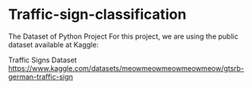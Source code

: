 # Traffic-sign-classification
The Dataset of Python Project
For this project, we are using the public dataset available at Kaggle:

Traffic Signs Dataset
https://www.kaggle.com/datasets/meowmeowmeowmeowmeow/gtsrb-german-traffic-sign

